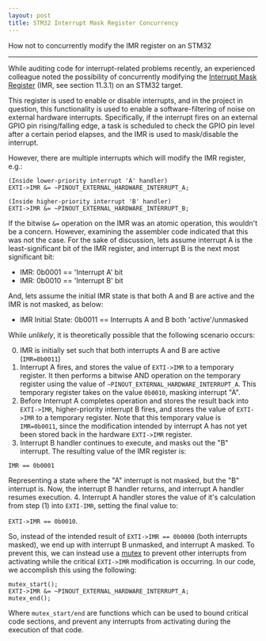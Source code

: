 ```yaml
---
layout: post
title: STM32 Interrupt Mask Register Concurrency
---
```


How not to concurrently modify the IMR register on an STM32

-----

While auditing code for interrupt-related problems recently, an experienced colleague noted the possibility of
concurrently modifying the [Interrupt Mask Register](http://www.st.com/resource/en/reference_manual/dm00091010.pdf) (IMR, see section 11.3.1) on an STM32 target.

This register is used to enable or disable interrupts, and in the project in question, this functionality is used
to enable a software-filtering of noise on external hardware interrupts.  Specifically, if the interrupt fires on
an external GPIO pin rising/falling edge, a task is scheduled to check the GPIO pin level after a certain period elapses, and the IMR is used to mask/disable the interrupt.

However, there are multiple interrupts which will modify the IMR register, e.g.:

```
(Inside lower-priority interrupt 'A' handler)
EXTI->IMR &= ~PINOUT_EXTERNAL_HARDWARE_INTERRUPT_A;
```

```
(Inside higher-priority interrupt 'B' handler)
EXTI->IMR &= ~PINOUT_EXTERNAL_HARDWARE_INTERRUPT_B;
```

If the bitwise `&=` operation on the IMR was an atomic operation, this wouldn't be a concern.  However, examining the assembler code indicated that this was not the case. For the sake of discussion, lets assume interrupt A is the least-significant bit of the IMR register, and interrupt B is the next most significant bit:


* IMR: 0b0001 == 'Interrupt A' bit
* IMR: 0b0010 == 'Interrupt B' bit

And, lets assume the initial IMR state is that both A and B are active and the IMR is not masked, as below:

* IMR Initial State: 0b0011 == Interrupts A and B both 'active'/unmasked

While *unlikely*, it is theoretically possible that the following scenario occurs:

0. IMR is initially set such that both interrupts A and B are active (`IMR=0b0011`)
1. Interrupt A fires, and stores the value of `EXTI->IMR` to a temporary register. It then performs a bitwise AND operation on the temporary register using the value of `~PINOUT_EXTERNAL_HARDWARE_INTERRUPT_A`.  This temporary register takes on the value `0b0010`, masking interrupt "A".
2. Before Interrupt A completes operation and stores the result back into `EXTI->IMR`, higher-priority interrupt B fires, and stores the value of `EXTI->IMR` to a temporary register.  Note that this temporary value is `IMR=0b0011`, since the modification intended by interrupt A has not yet been stored back in the hardware `EXTI->IMR` register.
3. Interrupt B handler continues to execute, and masks out the "B" interrupt.  The resulting value of the IMR register is:

`IMR == 0b0001`

Representing a state where the "A" interrupt is not masked, but the "B" interrupt is.  Now, the interrupt B handler returns, and interrupt A handler resumes execution.
4. Interrupt A handler stores the value of it's calculation from step (1) into `EXTI-IMR`, setting the final value to:

`EXTI->IMR == 0b0010`.

So, instead of the intended result of `EXTI->IMR == 0b0000` (both interrupts masked), we end up with interrupt B unmasked, and interrupt A masked.  To prevent this, we can instead use a [mutex](https://barrgroup.com/Embedded-Systems/How-To/RTOS-Mutex-Semaphore) to prevent other interrupts from activating while the critical `EXTI->IMR` modification is occurring.  In our code, we accomplish this using the following:

```
mutex_start();
EXTI->IMR &= ~PINOUT_EXTERNAL_HARDWARE_INTERRUPT_A;
mutex_end();
``` 

Where `mutex_start/end` are functions which can be used to bound critical code sections, and prevent any interrupts from activating during the execution of that code.
